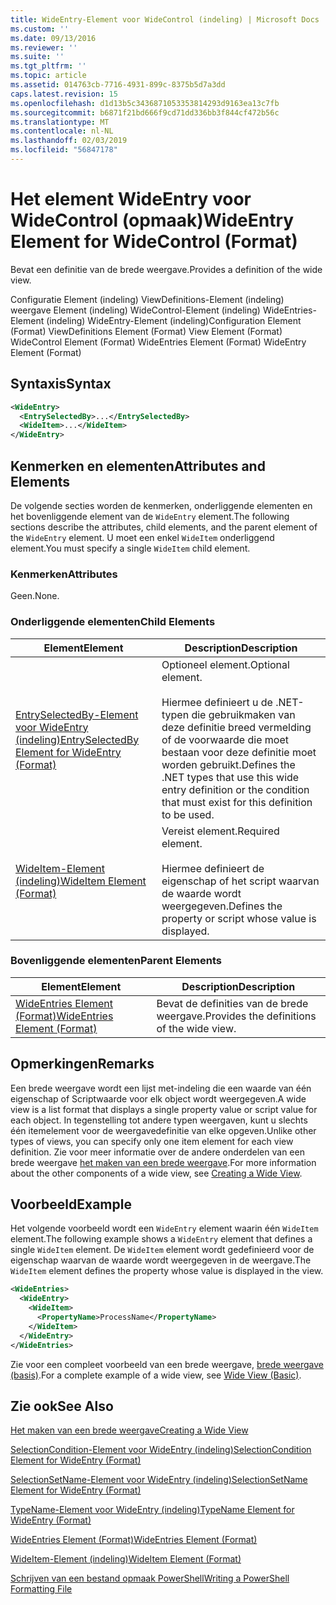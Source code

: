 ```yaml
---
title: WideEntry-Element voor WideControl (indeling) | Microsoft Docs
ms.custom: ''
ms.date: 09/13/2016
ms.reviewer: ''
ms.suite: ''
ms.tgt_pltfrm: ''
ms.topic: article
ms.assetid: 014763cb-7716-4931-899c-8375b5d7a3dd
caps.latest.revision: 15
ms.openlocfilehash: d1d13b5c3436871053353814293d9163ea13c7fb
ms.sourcegitcommit: b6871f21bd666f9cd71dd336bb3f844cf472b56c
ms.translationtype: MT
ms.contentlocale: nl-NL
ms.lasthandoff: 02/03/2019
ms.locfileid: "56847178"
---
```

# <a name="wideentry-element-for-widecontrol-format"></a><span data-ttu-id="9cab0-102">Het element WideEntry voor WideControl (opmaak)</span><span class="sxs-lookup"><span data-stu-id="9cab0-102">WideEntry Element for WideControl (Format)</span></span>

<span data-ttu-id="9cab0-103">Bevat een definitie van de brede weergave.</span><span class="sxs-lookup"><span data-stu-id="9cab0-103">Provides a definition of the wide view.</span></span>

<span data-ttu-id="9cab0-104">Configuratie Element (indeling) ViewDefinitions-Element (indeling) weergave Element (indeling) WideControl-Element (indeling) WideEntries-Element (indeling) WideEntry-Element (indeling)</span><span class="sxs-lookup"><span data-stu-id="9cab0-104">Configuration Element (Format) ViewDefinitions Element (Format) View Element (Format) WideControl Element (Format) WideEntries Element (Format) WideEntry Element (Format)</span></span>

## <a name="syntax"></a><span data-ttu-id="9cab0-105">Syntaxis</span><span class="sxs-lookup"><span data-stu-id="9cab0-105">Syntax</span></span>

```xml
<WideEntry>
  <EntrySelectedBy>...</EntrySelectedBy>
  <WideItem>...</WideItem>
</WideEntry>
```

## <a name="attributes-and-elements"></a><span data-ttu-id="9cab0-106">Kenmerken en elementen</span><span class="sxs-lookup"><span data-stu-id="9cab0-106">Attributes and Elements</span></span>

<span data-ttu-id="9cab0-107">De volgende secties worden de kenmerken, onderliggende elementen en het bovenliggende element van de `WideEntry` element.</span><span class="sxs-lookup"><span data-stu-id="9cab0-107">The following sections describe the attributes, child elements, and the parent element of the `WideEntry` element.</span></span> <span data-ttu-id="9cab0-108">U moet een enkel `WideItem` onderliggend element.</span><span class="sxs-lookup"><span data-stu-id="9cab0-108">You must specify a single `WideItem` child element.</span></span>

### <a name="attributes"></a><span data-ttu-id="9cab0-109">Kenmerken</span><span class="sxs-lookup"><span data-stu-id="9cab0-109">Attributes</span></span>

<span data-ttu-id="9cab0-110">Geen.</span><span class="sxs-lookup"><span data-stu-id="9cab0-110">None.</span></span>

### <a name="child-elements"></a><span data-ttu-id="9cab0-111">Onderliggende elementen</span><span class="sxs-lookup"><span data-stu-id="9cab0-111">Child Elements</span></span>

|<span data-ttu-id="9cab0-112">Element</span><span class="sxs-lookup"><span data-stu-id="9cab0-112">Element</span></span>|<span data-ttu-id="9cab0-113">Description</span><span class="sxs-lookup"><span data-stu-id="9cab0-113">Description</span></span>|
|-------------|-----------------|
|[<span data-ttu-id="9cab0-114">EntrySelectedBy-Element voor WideEntry (indeling)</span><span class="sxs-lookup"><span data-stu-id="9cab0-114">EntrySelectedBy Element for WideEntry (Format)</span></span>](./entryselectedby-element-for-wideentry-format.md)|<span data-ttu-id="9cab0-115">Optioneel element.</span><span class="sxs-lookup"><span data-stu-id="9cab0-115">Optional element.</span></span><br /><br /> <span data-ttu-id="9cab0-116">Hiermee definieert u de .NET-typen die gebruikmaken van deze definitie breed vermelding of de voorwaarde die moet bestaan voor deze definitie moet worden gebruikt.</span><span class="sxs-lookup"><span data-stu-id="9cab0-116">Defines the .NET types that use this wide entry definition or the condition that must exist for this definition to be used.</span></span>|
|[<span data-ttu-id="9cab0-117">WideItem-Element (indeling)</span><span class="sxs-lookup"><span data-stu-id="9cab0-117">WideItem Element (Format)</span></span>](./wideitem-element-for-widecontrol-format.md)|<span data-ttu-id="9cab0-118">Vereist element.</span><span class="sxs-lookup"><span data-stu-id="9cab0-118">Required element.</span></span><br /><br /> <span data-ttu-id="9cab0-119">Hiermee definieert de eigenschap of het script waarvan de waarde wordt weergegeven.</span><span class="sxs-lookup"><span data-stu-id="9cab0-119">Defines the property or script whose value is displayed.</span></span>|

### <a name="parent-elements"></a><span data-ttu-id="9cab0-120">Bovenliggende elementen</span><span class="sxs-lookup"><span data-stu-id="9cab0-120">Parent Elements</span></span>

|<span data-ttu-id="9cab0-121">Element</span><span class="sxs-lookup"><span data-stu-id="9cab0-121">Element</span></span>|<span data-ttu-id="9cab0-122">Description</span><span class="sxs-lookup"><span data-stu-id="9cab0-122">Description</span></span>|
|-------------|-----------------|
|[<span data-ttu-id="9cab0-123">WideEntries Element (Format)</span><span class="sxs-lookup"><span data-stu-id="9cab0-123">WideEntries Element (Format)</span></span>](./wideentries-element-for-widecontrol-format.md)|<span data-ttu-id="9cab0-124">Bevat de definities van de brede weergave.</span><span class="sxs-lookup"><span data-stu-id="9cab0-124">Provides the definitions of the wide view.</span></span>|

## <a name="remarks"></a><span data-ttu-id="9cab0-125">Opmerkingen</span><span class="sxs-lookup"><span data-stu-id="9cab0-125">Remarks</span></span>

<span data-ttu-id="9cab0-126">Een brede weergave wordt een lijst met-indeling die een waarde van één eigenschap of Scriptwaarde voor elk object wordt weergegeven.</span><span class="sxs-lookup"><span data-stu-id="9cab0-126">A wide view is a list format that displays a single property value or script value for each object.</span></span> <span data-ttu-id="9cab0-127">In tegenstelling tot andere typen weergaven, kunt u slechts één itemelement voor de weergavedefinitie van elke opgeven.</span><span class="sxs-lookup"><span data-stu-id="9cab0-127">Unlike other types of views, you can specify only one item element for each view definition.</span></span> <span data-ttu-id="9cab0-128">Zie voor meer informatie over de andere onderdelen van een brede weergave [het maken van een brede weergave](./creating-a-wide-view.md).</span><span class="sxs-lookup"><span data-stu-id="9cab0-128">For more information about the other components of a wide view, see [Creating a Wide View](./creating-a-wide-view.md).</span></span>

## <a name="example"></a><span data-ttu-id="9cab0-129">Voorbeeld</span><span class="sxs-lookup"><span data-stu-id="9cab0-129">Example</span></span>

<span data-ttu-id="9cab0-130">Het volgende voorbeeld wordt een `WideEntry` element waarin één `WideItem` element.</span><span class="sxs-lookup"><span data-stu-id="9cab0-130">The following example shows a `WideEntry` element that defines a single `WideItem` element.</span></span> <span data-ttu-id="9cab0-131">De `WideItem` element wordt gedefinieerd voor de eigenschap waarvan de waarde wordt weergegeven in de weergave.</span><span class="sxs-lookup"><span data-stu-id="9cab0-131">The `WideItem` element defines the property whose value is displayed in the view.</span></span>

```xml
<WideEntries>
  <WideEntry>
    <WideItem>
      <PropertyName>ProcessName</PropertyName>
    </WideItem>
  </WideEntry>
</WideEntries>

```

<span data-ttu-id="9cab0-132">Zie voor een compleet voorbeeld van een brede weergave, [brede weergave (basis)](./wide-view-basic.md).</span><span class="sxs-lookup"><span data-stu-id="9cab0-132">For a complete example of a wide view, see [Wide View (Basic)](./wide-view-basic.md).</span></span>

## <a name="see-also"></a><span data-ttu-id="9cab0-133">Zie ook</span><span class="sxs-lookup"><span data-stu-id="9cab0-133">See Also</span></span>

[<span data-ttu-id="9cab0-134">Het maken van een brede weergave</span><span class="sxs-lookup"><span data-stu-id="9cab0-134">Creating a Wide View</span></span>](./creating-a-wide-view.md)

[<span data-ttu-id="9cab0-135">SelectionCondition-Element voor WideEntry (indeling)</span><span class="sxs-lookup"><span data-stu-id="9cab0-135">SelectionCondition Element for WideEntry (Format)</span></span>](./selectioncondition-element-for-entryselectedby-for-widecontrol-format.md)

[<span data-ttu-id="9cab0-136">SelectionSetName-Element voor WideEntry (indeling)</span><span class="sxs-lookup"><span data-stu-id="9cab0-136">SelectionSetName Element for WideEntry (Format)</span></span>](./selectionsetname-element-for-entryselectedby-for-widecontrol-format.md)

[<span data-ttu-id="9cab0-137">TypeName-Element voor WideEntry (indeling)</span><span class="sxs-lookup"><span data-stu-id="9cab0-137">TypeName Element for WideEntry (Format)</span></span>](./typename-element-for-entryselectedby-for-wideentry-format.md)

[<span data-ttu-id="9cab0-138">WideEntries Element (Format)</span><span class="sxs-lookup"><span data-stu-id="9cab0-138">WideEntries Element (Format)</span></span>](./wideentries-element-for-widecontrol-format.md)

[<span data-ttu-id="9cab0-139">WideItem-Element (indeling)</span><span class="sxs-lookup"><span data-stu-id="9cab0-139">WideItem Element (Format)</span></span>](./wideitem-element-for-widecontrol-format.md)

[<span data-ttu-id="9cab0-140">Schrijven van een bestand opmaak PowerShell</span><span class="sxs-lookup"><span data-stu-id="9cab0-140">Writing a PowerShell Formatting File</span></span>](./writing-a-powershell-formatting-file.md)
